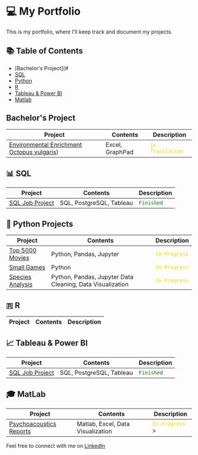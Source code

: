 # 💻 My Portfolio

This is my portfolio, where I'll keep track and document my projects.

## 📚 Table of Contents

- [Bachelor's Project](#
- [SQL](#-sql)
- [Python](#-python-projects)
- [R](#-r)
- [Tableau & Power BI](#-tableau--power-bi)
- [Matlab](#-matlab)

## Bachelor's Project

| Project | Contents | Description |
| ------- | ----- | ----------- |
| [Environmental Enrichment Octopus vulgaris](https://github.com/ManuelMPinto/Environmental-Enrichment-Octopus)) | Excel, GraphPad | <code style="color : gold">In-Translation</code> |

## 📊 SQL

| Project | Contents | Description |
| ------- | ----- | ----------- |
| [SQL Job Project](https://github.com/ManuelMPinto/SQL-Project-Data-Job-Analysis.git) | SQL, PostgreSQL, Tableau | <code style="color : green">Finished</code> |

## 🐍 Python Projects

| Project | Contents | Description |
| ------- | ----- | ----------- |
| [Top 5000 Movies](https://github.com/ManuelMPinto/Top-5000-Movies) | Python, Pandas, Jupyter | <code style="color : gold">In-Progress</code> |
| [Small Games](https://github.com/ManuelMPinto/Small-Games) | Python | <code style="color : gold">In-Progress</code> |
| [Species Analysis](https://github.com/ManuelMPinto/Species-Analysis.git) | Python, Pandas, Jupyter Data Cleaning, Data Visualization | <code style="color : gold">In-Progress</code> |


## 🇷 R

| Project | Contents | Description |
| ------- | ----- | ----------- |

## 📈 Tableau & Power BI

| Project | Contents | Description |
| ------- | ----- | ----------- |
| [SQL Job Project](https://github.com/ManuelMPinto/SQL-Project-Data-Job-Analysis.git) | SQL, PostgreSQL, Tableau | <code style="color : green">Finished</code> |

## 🎓 MatLab

| Project | Contents | Description |
| ------- | ----- | ----------- |
| [Psychoacoustics Reports](https://github.com/ManuelMPinto/Psychoacoustics-Report.git) | Matlab, Excel, Data Visualization | <code style="color : gold">In-Progress</code> > |

Feel free to connect with me on [LinkedIn](#https://www.linkedin.com/in/manuel-pinto-100355264/) 


